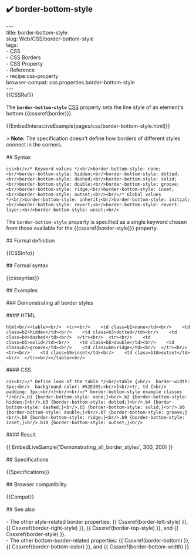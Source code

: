 ## ✔️ border-bottom-style 
 ---<br/>title: border-bottom-style<br/>slug: Web/CSS/border-bottom-style<br/>tags:<br/>  - CSS<br/>  - CSS Borders<br/>  - CSS Property<br/>  - Reference<br/>  - recipe:css-property<br/>browser-compat: css.properties.border-bottom-style<br/>---<br/>{{CSSRef}}<br/><br/>The **`border-bottom-style`** [CSS](/en-US/docs/Web/CSS) property sets the line style of an element's bottom {{cssxref(border)}}.<br/><br/>{{EmbedInteractiveExample(pages/css/border-bottom-style.html)}}<br/><br/>> **Note:** The specification doesn't define how borders of different styles connect in the corners.<br/><br/>## Syntax<br/><br/>```css<br/>/* Keyword values */<br/>border-bottom-style: none;<br/>border-bottom-style: hidden;<br/>border-bottom-style: dotted;<br/>border-bottom-style: dashed;<br/>border-bottom-style: solid;<br/>border-bottom-style: double;<br/>border-bottom-style: groove;<br/>border-bottom-style: ridge;<br/>border-bottom-style: inset;<br/>border-bottom-style: outset;<br/><br/>/* Global values */<br/>border-bottom-style: inherit;<br/>border-bottom-style: initial;<br/>border-bottom-style: revert;<br/>border-bottom-style: revert-layer;<br/>border-bottom-style: unset;<br/>```<br/><br/>The `border-bottom-style` property is specified as a single keyword chosen from those available for the {{cssxref(border-style)}} property.<br/><br/>## Formal definition<br/><br/>{{CSSInfo}}<br/><br/>## Formal syntax<br/><br/>{{csssyntax}}<br/><br/>## Examples<br/><br/>### Demonstrating all border styles<br/><br/>#### HTML<br/><br/>```html<br/><table><br/>  <tr><br/>    <td class=b1>none</td><br/>    <td class=b2>hidden</td><br/>    <td class=b3>dotted</td><br/>    <td class=b4>dashed</td><br/>  </tr><br/>  <tr><br/>    <td class=b5>solid</td><br/>    <td class=b6>double</td><br/>    <td class=b7>groove</td><br/>    <td class=b8>ridge</td><br/>  </tr><br/>  <tr><br/>    <td class=b9>inset</td><br/>    <td class=b10>outset</td><br/>  </tr><br/></table><br/>```<br/><br/>#### CSS<br/><br/>```css<br/>/* Define look of the table */<br/>table {<br/>  border-width: 3px;<br/>  background-color: #52E385;<br/>}<br/>tr, td {<br/>  padding: 3px;<br/>}<br/><br/>/* border-bottom-style example classes */<br/>.b1 {border-bottom-style: none;}<br/>.b2 {border-bottom-style: hidden;}<br/>.b3 {border-bottom-style: dotted;}<br/>.b4 {border-bottom-style: dashed;}<br/>.b5 {border-bottom-style: solid;}<br/>.b6 {border-bottom-style: double;}<br/>.b7 {border-bottom-style: groove;}<br/>.b8 {border-bottom-style: ridge;}<br/>.b9 {border-bottom-style: inset;}<br/>.b10 {border-bottom-style: outset;}<br/>```<br/><br/>#### Result<br/><br/>{{ EmbedLiveSample('Demonstrating_all_border_styles', 300, 200) }}<br/><br/>## Specifications<br/><br/>{{Specifications}}<br/><br/>## Browser compatibility<br/><br/>{{Compat}}<br/><br/>## See also<br/><br/>- The other style-related border properties: {{ Cssxref(border-left-style) }}, {{ Cssxref(border-right-style) }}, {{ Cssxref(border-top-style) }}, and {{ Cssxref(border-style) }}.<br/>- The other bottom-border-related properties: {{ Cssxref(border-bottom) }}, {{ Cssxref(border-bottom-color) }}, and {{ Cssxref(border-bottom-width) }}.<br/>